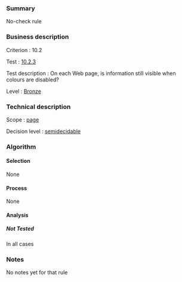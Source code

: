 ### Summary

No-check rule

### Business description

Criterion : 10.2

Test :
[10.2.3](http://www.accessiweb.org/index.php/accessiweb-22-english-version.html#test-10-2-3)

Test description : On each Web page, is information still visible when
colours are disabled?

Level : [Bronze](/en/category/rules-design/accessiweb-11/level/bronze)

### Technical description

Scope : [page](/en/category/rules-design/accessiweb-11/scope/page)

Decision level :
[semidecidable](/en/category/rules-design/accessiweb-11/decision-level/semidecidable)

### Algorithm

#### Selection

None

#### Process

None

#### Analysis

##### Not Tested

In all cases

### Notes

No notes yet for that rule
